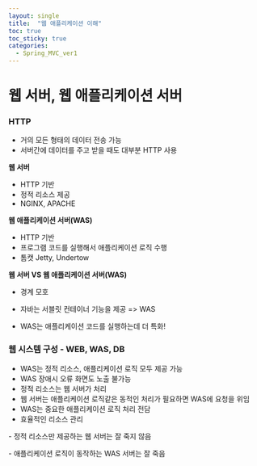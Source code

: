 ```yaml
---
layout: single
title:  "웹 애플리케이션 이해"
toc: true
toc_sticky: true
categories:
  - Spring_MVC_ver1
---
```


# 웹 서버, 웹 애플리케이션 서버



### HTTP

- 거의 모든 형태의 데이터 전송 가능
- 서버간에 데이터를 주고 받을 때도 대부분 HTTP 사용

**웹 서버**

- HTTP 기반
- 정적 리소스 제공
- NGINX, APACHE

**웹 애플리케이션 서버(WAS)**

- HTTP 기반
- 프로그램 코드를 실행해서 애플리케이션 로직 수행
- 톰캣 Jetty, Undertow



**웹 서버 VS 웹 애플리케이션 서버(WAS)**

- 경계 모호

- 자바는 서블릿 컨테이너 기능을 제공 => WAS

- WAS는 애플리케이션 코드를 실행하는데 더 특화!



### **웹 시스템 구성 - WEB, WAS, DB**

- WAS는 정적 리소스, 애플리케이션 로직 모두 제공 가능
- WAS 장애시 오류 화면도 노출 불가능
- 정적 리소스는 웹 서버가 처리
- 웹 서버는 애플리케이션 로직같은 동적인 처리가 필요하면 WAS에 요청을 위임
- WAS는 중요한 애플리케이션 로직 처리 전담
- 효율적인 리소스 관리

 \- 정적 리소스만 제공하는 웹 서버는 잘 죽지 않음

\- 애플리케이션 로직이 동작하는 WAS 서버는 잘 죽음 
